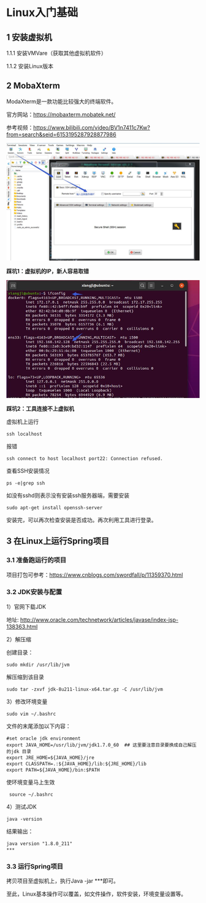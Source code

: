 # Linux入门基础

## 1 安装虚拟机

1.1.1 安装VMVare（获取其他虚拟机软件）

1.1.2 安装Linux版本

## 2 MobaXterm

ModaXterm是一款功能比较强大的终端软件。

官方网站：https://mobaxterm.mobatek.net/

参考视频：https://www.bilibili.com/video/BV1n7411c7Kw?from=search&seid=6153195287928877986

![](images/01/1.jpg)



**踩坑1：虚拟机的IP，新人容易取错**

![](images/01/2.jpg)

**踩坑2：工具连接不上虚拟机**

虚拟机上运行

```
ssh localhost
```

报错

```
ssh connect to host localhost port22: Connection refused.
```

查看SSH安装情况

```
ps -e|grep ssh
```

如没有sshd则表示没有安装ssh服务器端，需要安装

```
sudo apt-get install openssh-server
```

安装完，可以再次检查安装是否成功。再次利用工具进行登录。

## 3 在Linux上运行Spring项目

### 3.1 准备跑运行的项目

项目打包可参考：https://www.cnblogs.com/swordfall/p/11359370.html

### 3.2 JDK安装与配置

1）官网下载JDK　

地址: http://www.oracle.com/technetwork/articles/javase/index-jsp-138363.html

2）解压缩

创建目录：

```
sudo mkdir /usr/lib/jvm
```

解压缩到该目录

```
sudo tar -zxvf jdk-8u211-linux-x64.tar.gz -C /usr/lib/jvm
```

3）修改环境变量

```
sudo vim ~/.bashrc
```

文件的末尾添加以下内容：

```
#set oracle jdk environment
export JAVA_HOME=/usr/lib/jvm/jdk1.7.0_60  ## 这里要注意目录要换成自己解压的jdk 目录
export JRE_HOME=${JAVA_HOME}/jre  
export CLASSPATH=.:${JAVA_HOME}/lib:${JRE_HOME}/lib  
export PATH=${JAVA_HOME}/bin:$PATH 
```

使环境变量马上生效

```
 source ~/.bashrc
```

4）测试JDK

```
java -version
```

结果输出：

```
java version "1.8.0_211"
***
```

### 3.3 运行Spring项目

拷贝项目至虚拟机上，执行Java -jar ***即可。

至此，Linux基本操作可以覆盖，如文件操作，软件安装，环境变量设置等。